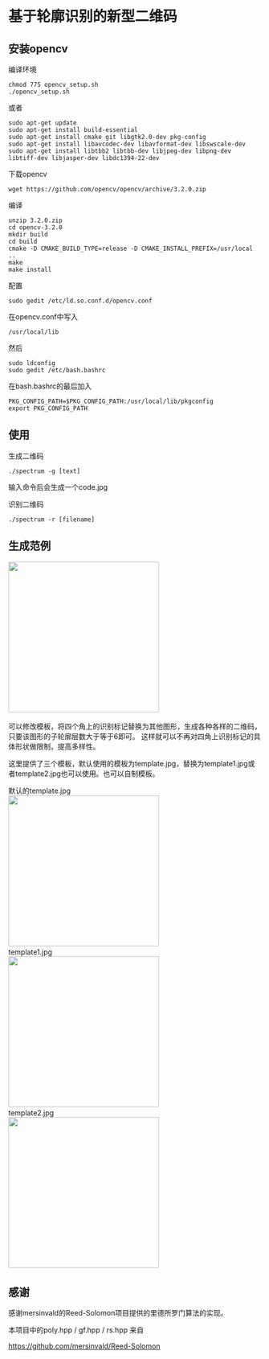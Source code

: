 基于轮廓识别的新型二维码   
==================== 
安装opencv
---------
编译环境
```
chmod 775 opencv_setup.sh
./opencv_setup.sh
```
或者
```
sudo apt-get update
sudo apt-get install build-essential
sudo apt-get install cmake git libgtk2.0-dev pkg-config
sudo apt-get install libavcodec-dev libavformat-dev libswscale-dev
sudo apt-get install libtbb2 libtbb-dev libjpeg-dev libpng-dev libtiff-dev libjasper-dev libdc1394-22-dev
```   
下载opencv
```
wget https://github.com/opencv/opencv/archive/3.2.0.zip
```
编译
```
unzip 3.2.0.zip
cd opencv-3.2.0
mkdir build
cd build
cmake -D CMAKE_BUILD_TYPE=release -D CMAKE_INSTALL_PREFIX=/usr/local ..
make
make install
```
配置
```
sudo gedit /etc/ld.so.conf.d/opencv.conf
```
在opencv.conf中写入
```
/usr/local/lib
```
然后
```
sudo ldconfig
sudo gedit /etc/bash.bashrc
```
在bash.bashrc的最后加入
```
PKG_CONFIG_PATH=$PKG_CONFIG_PATH:/usr/local/lib/pkgconfig
export PKG_CONFIG_PATH
```
使用
-----------------
生成二维码   
```
./spectrum -g [text]
```
输入命令后会生成一个code.jpg

识别二维码
```
./spectrum -r [filename]
```
生成范例
------------- 
<img src="https://github.com/Borelset/spectrum_linux_version/blob/master/code.jpg" width = "300" height = "300" />   

可以修改模板，将四个角上的识别标记替换为其他图形，生成各种各样的二维码，只要该图形的子轮廓层数大于等于6即可。
这样就可以不再对四角上识别标记的具体形状做限制，提高多样性。        
   
这里提供了三个模板，默认使用的模板为template.jpg，替换为template1.jpg或者template2.jpg也可以使用。也可以自制模板。        
   
默认的template.jpg   
<img src="https://github.com/Borelset/spectrum_linux_version/blob/master/template.jpg" width = "300" height = "300" />      
template1.jpg   
<img src="https://github.com/Borelset/spectrum_linux_version/blob/master/template1.jpg" width = "300" height = "300" />      
template2.jpg   
<img src="https://github.com/Borelset/spectrum_linux_version/blob/master/template2.jpg" width = "300" height = "300" />      
   
感谢
---------------
感谢mersinvald的Reed-Solomon项目提供的里德所罗门算法的实现。
   
本项目中的poly.hpp / gf.hpp / rs.hpp 来自
   
https://github.com/mersinvald/Reed-Solomon
